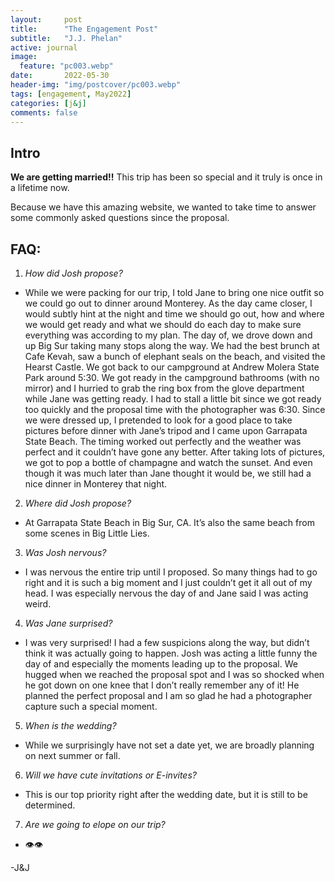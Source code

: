```yaml
---
layout:     post
title:      "The Engagement Post"
subtitle:   "J.J. Phelan"
active: journal
image:
  feature: "pc003.webp"
date:       2022-05-30
header-img: "img/postcover/pc003.webp"
tags: [engagement, May2022]
categories: [j&j]
comments: false
---
```


## Intro
**We are getting married!!** This trip has been so special and it truly is once in a lifetime now.

Because we have this amazing website, we wanted to take time to answer some commonly asked questions since the proposal.

## FAQ:

1. *How did Josh propose?*
  -  While we were packing for our trip, I told Jane to bring one nice outfit so we could go out to dinner around Monterey. As the day came closer, I would subtly hint at the night and time we should go out, how and where we would get ready and what we should do each day to make sure everything was according to my plan. The day of, we drove down and up Big Sur taking many stops along the way. We had the best brunch at Cafe Kevah, saw a bunch of elephant seals on the beach, and visited the Hearst Castle. We got back to our campground at Andrew Molera State Park around 5:30. We got ready in the campground bathrooms (with no mirror) and I hurried to grab the ring box from the glove department while Jane was getting ready. I had to stall a little bit since we got ready too quickly and the proposal time with the photographer was 6:30. Since we were dressed up, I pretended to look for a good place to take pictures before dinner with Jane’s tripod and I came upon Garrapata State Beach. The timing worked out perfectly and the weather was perfect and it couldn’t have gone any better. After taking lots of pictures, we got to pop a bottle of champagne and watch the sunset. And even though it was much later than Jane thought it would be, we still had a nice dinner in Monterey that night.

2. *Where did Josh propose?*
  - At Garrapata State Beach in Big Sur, CA. It’s also the same beach from some scenes in Big Little Lies.

3. *Was Josh nervous?*
  - I was nervous the entire trip until I proposed. So many things had to go right and it is such a big moment and I just couldn’t get it all out of my head. I was especially nervous the day of and Jane said I was acting weird.

4. *Was Jane surprised?*
  - I was very surprised! I had a few suspicions along the way, but didn’t think it was actually going to happen. Josh was acting a little funny the day of and especially the moments leading up to the proposal. We hugged when we reached the proposal spot and I was so shocked when he got down on one knee that I don’t really remember any of it! He planned the perfect proposal and I am so glad he had a photographer capture such a special moment.

5. *When is the wedding?*
  - While we surprisingly have not set a date yet, we are broadly planning on next summer or fall.

6. *Will we have cute invitations or E-invites?*
  - This is our top priority right after the wedding date, but it is still to be determined.

7. *Are we going to elope on our trip?*
  - 👁👁

-J&J